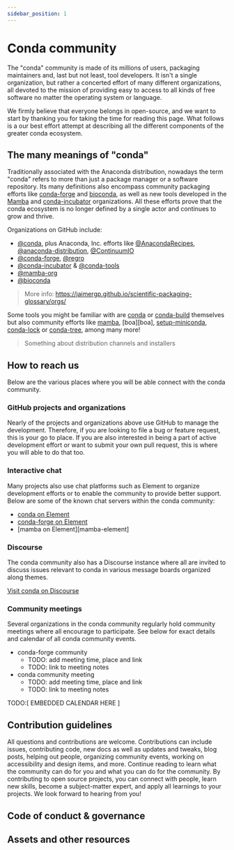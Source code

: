 ```yaml
---
sidebar_position: 1
---
```


<!-- Project websites -->
[conda-forge]: https://conda-forge.org/
[bioconda]: https://bioconda.github.io/
[mamba]: https://mamba.readthedocs.io/en/latest/installation.html

<!-- Github Links -->
[mamba-org]: https://github.com/mamba-org
[mamba-gh]: https://github.com/mamba-org/mamba
[mamba-gh]: https://github.com/mamba-org/boa
[conda-org]: https://github.com/conda
[conda-incubator]: https://github.com/conda-incubator/ 
[setup-miniconda]: https://github.com/conda-incubator/setup-miniconda
[conda-lock]: https://github.com/conda-incubator/conda-lock
[conda-tree]: https://github.com/conda-incubator/conda-tree
[anaconda-recipes]: https://github.com/AnacondaRecipes/
[anaconda-distribution]: https://github.com/anaconda-distribution
[continuum-io]: https://github.com/ContinuumIO/
[conda-forge-gh]: https://github.com/conda-forge
[regro-gh]: https://github.com/regro/
[conda-tools]: https://github.com/conda-tools/
[conda]: https://github.com/conda/conda
[conda-build]: https://github.com/conda/conda-build

<!-- Chat services -->
[conda-element]: http://bit.ly/conda-chat-room
[conda-forge-element]: http://bit.ly/cf-chat-space

<!-- Misc. -->
[conda-discourse]: https://conda.discourse.group/

# Conda community

The "conda" community is made of its millions of users, packaging maintainers and, last but not least, tool developers.
It isn't a single organization, but rather a concerted effort of many different organizations, all devoted to 
the mission of providing easy to access to all kinds of free software no matter the operating system or language.

We firmly believe that everyone belongs in open-source, and we want to start by thanking you for taking the time for
reading this page. What follows is a our best effort attempt at describing all the different components of
the greater conda ecosystem.


## The many meanings of "conda"

Traditionally associated with the Anaconda distribution, nowadays the term "conda" refers to more than just a package manager or a software repository. Its many definitions also encompass community packaging efforts like [conda-forge][conda-forge] and [bioconda][bioconda], as well as new tools developed in the [Mamba][mamba-org] and [conda-incubator][conda-incubator] organizations. All these efforts prove that the conda ecosystem is no longer defined by a single actor and continues to grow and thrive.

Organizations on GitHub include:

- [@conda][conda-org], plus Anaconda, Inc. efforts like [@AnacondaRecipes][anaconda-recipes], [@anaconda-distribution][anaconda-distribution], [@ContinuumIO][continuum-io]
- [@conda-forge][conda-forge-gh], [@regro][regro-gh]
- [@conda-incubator][conda-incubator] & [@conda-tools][conda-tools]
- [@mamba-org][mamba-org]
- [@bioconda][bioconda]

> More info: https://jaimergp.github.io/scientific-packaging-glossary/orgs/

Some tools you might be familiar with are [conda][conda] or [conda-build][conda-build] themselves but also community efforts like [mamba][mamba-gh], [boa][boa], [setup-miniconda][setup-miniconda], [conda-lock][conda-lock] or [conda-tree][conda-tree], among many more!

> Something about distribution channels and installers

## How to reach us

Below are the various places where you will be able connect with the conda community.

<!-- See https://github.com/kubernetes/community/tree/master/communication for inspiration -->
<!-- Mention communication etiquette, and where different topics are dealt with and how -->

### GitHub projects and organizations

Nearly of the projects and organizations above use GitHub to manage the development. Therefore, if you are looking to file a bug or feature request, this is your go to place. If you are also interested in being a part of active development effort or want to submit your own pull request, this is where you will able to do that too.

### Interactive chat

Many projects also use chat platforms such as Element to organize development efforts or to enable the community to provide better support. Below are some of the known chat servers within the conda community:

- [conda on Element][conda-element]
- [conda-forge on Element][conda-forge-element]
- [mamba on Element][mamba-element]

### Discourse

The conda community also has a Discourse instance where all are invited to discuss issues relevant to conda in various message boards organized along themes.

[Visit conda on Discourse][conda-discourse]

### Community meetings

Several organizations in the conda community regularly hold community meetings where all encourage to participate. See below for exact details and calendar of all conda community events.

- conda-forge community
    - TODO: add meeting time, place and link
    - TODO: link to meeting notes
- conda community meeting
    - TODO: add meeting time, place and link
    - TODO: link to meeting notes

TODO:[ EMBEDDED CALENDAR HERE ]

## Contribution guidelines

<!-- FIX: QUOTED FROM NEBARI -->
<!-- Also see https://numpy.org/devdocs/dev/reviewer_guidelines.html -->

All questions and contributions are welcome. Contributions can include issues, contributing code, new docs as well as updates and tweaks, blog posts, helping out people, organizing community events, working on accessibility and design items, and more. Continue reading to learn what the community can do for you and what you can do for the community. By contributing to open source projects, you can connect with people, learn new skills, become a subject-matter expert, and apply all learnings to your projects. We look forward to hearing from you!

## Code of conduct & governance

<!-- INTRODUCE & LINK TO GOVERNANCE PAGE -->


## Assets and other resources

<!-- LOGOS, SOURCE GRAPHICS, COLOR PALETTE... -->
